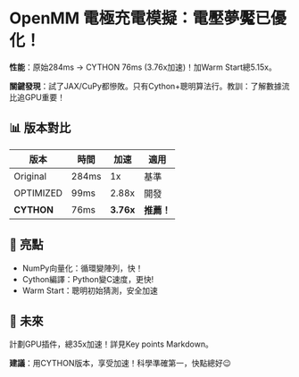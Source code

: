 # OpenMM 電極充電模擬：電壓夢魘已優化！

**性能**：原始284ms → CYTHON 76ms (3.76x加速)！加Warm Start總5.15x。

**關鍵發現**：試了JAX/CuPy都慘敗。只有Cython+聰明算法行。教訓：了解數據流比追GPU重要！

## 📊 版本對比

| 版本 | 時間 | 加速 | 適用 |
|------|------|------|------|
| Original | 284ms | 1x | 基準 |
| OPTIMIZED | 99ms | 2.88x | 開發 |
| **CYTHON** | 76ms | **3.76x** | **推薦！** |

## 🔬 亮點
- NumPy向量化：循環變陣列，快！
- Cython編譯：Python變C速度，更快!
- Warm Start：聰明初始猜測，安全加速

## 🚀 未來
計劃GPU插件，總35x加速！詳見Key points Markdown。

**建議**：用CYTHON版本，享受加速！科學準確第一，快點總好😉
